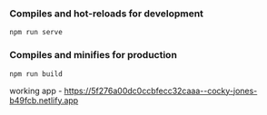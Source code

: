 ### Compiles and hot-reloads for development
```
npm run serve
```
### Compiles and minifies for production
```
npm run build
```

working app - https://5f276a00dc0ccbfecc32caaa--cocky-jones-b49fcb.netlify.app
